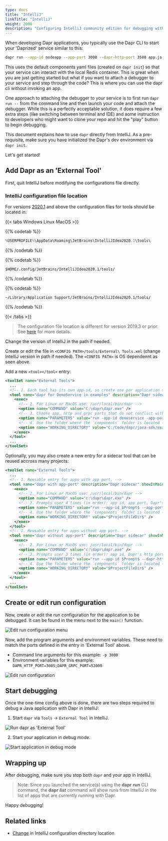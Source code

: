 ```yaml
---
type: docs
title: "IntelliJ"
linkTitle: "IntelliJ"
weight: 2000
description: "Configuring IntelliJ community edition for debugging with Dapr"
---
```


When developing Dapr applications, you typically use the Dapr CLI to start your 'Daprized' service similar to this:

```bash
dapr run --app-id nodeapp --app-port 3000 --dapr-http-port 3500 app.js
```

This uses the default components yaml files (created on `dapr init`) so that your service can interact with the local Redis container. This is great when you are just getting started but what if you want to attach a debugger to your service and step through the code? This is where you can use the dapr cli without invoking an app.


One approach to attaching the debugger to your service is to first run `dapr run --` from the command line and then launch your code and attach the debugger. While this is a perfectly acceptable solution, it does require a few extra steps (like switching between terminal and IDE) and some instruction to developers who might want to clone your repo and hit the "play" button to begin debugging.

This document explains how to use `dapr` directly from IntelliJ. As a pre-requisite, make sure you have initialized the Dapr's dev environment via `dapr init`.

Let's get started!

## Add Dapr as an 'External Tool'

First, quit IntelliJ before modifying the configurations file directly.

### IntelliJ configuration file location
For versions [2020.1](https://www.jetbrains.com/help/idea/2020.1/tuning-the-ide.html#config-directory) and above the configuration files for tools should be located in:

{{< tabs Windows Linux  MacOS >}}

{{% codetab %}}

```powershell
%USERPROFILE%\AppData\Roaming\JetBrains\IntelliJIdea2020.1\tools\
```
{{% /codetab %}}


{{% codetab %}}
 ```shell
 $HOME/.config/JetBrains/IntelliJIdea2020.1/tools/
 ```
{{% /codetab %}}


{{% codetab %}}
```shell
~/Library/Application Support/JetBrains/IntelliJIdea2020.1/tools/
```
{{% /codetab %}}


{{< /tabs >}}

> The configuration file location is different for version 2019.3 or prior. See [here](https://www.jetbrains.com/help/idea/2019.3/tuning-the-ide.html#config-directory) for more details.

Change the version of IntelliJ in the path if needed.

Create or edit the file in `<CONFIG PATH>/tools/External\ Tools.xml` (change IntelliJ version in path if needed). The `<CONFIG PATH>` is OS dependennt as seen above.

Add a new `<tool></tool>` entry:

```xml
<toolSet name="External Tools">
  ...
  <!-- 1. Each tool has its own app-id, so create one per application to be debugged -->
  <tool name="dapr for DemoService in examples" description="Dapr sidecar" showInMainMenu="false" showInEditor="false" showInProject="false" showInSearchPopup="false" disabled="false" useConsole="true" showConsoleOnStdOut="true" showConsoleOnStdErr="true" synchronizeAfterRun="true">
    <exec>
      <!-- 2. For Linux or MacOS use: /usr/local/bin/dapr -->
      <option name="COMMAND" value="C:\dapr\dapr.exe" />
      <!-- 3. Choose app, http and grpc ports that do not conflict with other daprd command entries (placement address should not change). -->
      <option name="PARAMETERS" value="run -app-id demoservice -app-port 3000 -dapr-http-port 3005 -dapr-grpc-port 52000" />
      <!-- 4. Use the folder where the `components` folder is located -->
      <option name="WORKING_DIRECTORY" value="C:/Code/dapr/java-sdk/examples" />
    </exec>
  </tool>
  ...
</toolSet>
```

Optionally, you may also create a new entry for a sidecar tool that can be reused accross many projects:

```xml
<toolSet name="External Tools">
  ...
  <!-- 1. Reusable entry for apps with app port. -->
  <tool name="dapr with app-port" description="Dapr sidecar" showInMainMenu="false" showInEditor="false" showInProject="false" showInSearchPopup="false" disabled="false" useConsole="true" showConsoleOnStdOut="true" showConsoleOnStdErr="true" synchronizeAfterRun="true">
    <exec>
      <!-- 2. For Linux or MacOS use: /usr/local/bin/dapr -->
      <option name="COMMAND" value="c:\dapr\dapr.exe" />
      <!-- 3. Prompts user 4 times (in order): app id, app port, Dapr's http port, Dapr's grpc port. -->
      <option name="PARAMETERS" value="run --app-id $Prompt$ --app-port $Prompt$ --dapr-http-port $Prompt$ --dapr-grpc-port $Prompt$" />
      <!-- 4. Use the folder where the `components` folder is located -->
      <option name="WORKING_DIRECTORY" value="$ProjectFileDir$" />
    </exec>
  </tool>
  <!-- 1. Reusable entry for apps without app port. -->
  <tool name="dapr without app-port" description="Dapr sidecar" showInMainMenu="false" showInEditor="false" showInProject="false" showInSearchPopup="false" disabled="false" useConsole="true" showConsoleOnStdOut="true" showConsoleOnStdErr="true" synchronizeAfterRun="true">
    <exec>
      <!-- 2. For Linux or MacOS use: /usr/local/bin/dapr -->
      <option name="COMMAND" value="c:\dapr\dapr.exe" />
      <!-- 3. Prompts user 3 times (in order): app id, Dapr's http port, Dapr's grpc port. -->
      <option name="PARAMETERS" value="run --app-id $Prompt$ --dapr-http-port $Prompt$ --dapr-grpc-port $Prompt$" />
      <!-- 4. Use the folder where the `components` folder is located -->
      <option name="WORKING_DIRECTORY" value="$ProjectFileDir$" />
    </exec>
  </tool>
  ...
</toolSet>
```

## Create or edit run configuration

Now, create or edit the run configuration for the application to be debugged. It can be found in the menu next to the `main()` function.

![Edit run configuration menu](/images/intellij_debug_menu.png)

Now, add the program arguments and environment variables. These need to match the ports defined in the entry in 'External Tool' above.

* Command line arguments for this example: `-p 3000`
* Environment variables for this example: `DAPR_HTTP_PORT=3005;DAPR_GRPC_PORT=52000`

![Edit run configuration](/images/intellij_edit_run_configuration.png)

## Start debugging

Once the one-time config above is done, there are two steps required to debug a Java application with Dapr in IntelliJ:

1. Start `dapr` via `Tools` -> `External Tool` in IntelliJ.

![Run dapr as 'External Tool'](/images/intellij_start_dapr.png)

2. Start your application in debug mode.

![Start application in debug mode](/images/intellij_debug_app.png)

## Wrapping up

After debugging, make sure you stop both `dapr` and your app in IntelliJ.
> Note: Since you launched the service(s) using the **dapr** ***run*** CLI command, the **dapr** ***list*** command will show runs from IntelliJ in the list of apps that are currently running with Dapr.

Happy debugging!

## Related links

- [Change](https://intellij-support.jetbrains.com/hc/en-us/articles/206544519-Directories-used-by-the-IDE-to-store-settings-caches-plugins-and-logs) in IntelliJ configuration directory location
